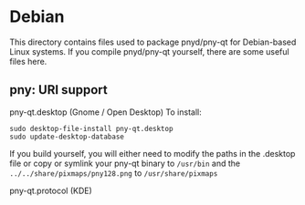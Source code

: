 
Debian
====================
This directory contains files used to package pnyd/pny-qt
for Debian-based Linux systems. If you compile pnyd/pny-qt yourself, there are some useful files here.

## pny: URI support ##


pny-qt.desktop  (Gnome / Open Desktop)
To install:

	sudo desktop-file-install pny-qt.desktop
	sudo update-desktop-database

If you build yourself, you will either need to modify the paths in
the .desktop file or copy or symlink your pny-qt binary to `/usr/bin`
and the `../../share/pixmaps/pny128.png` to `/usr/share/pixmaps`

pny-qt.protocol (KDE)

